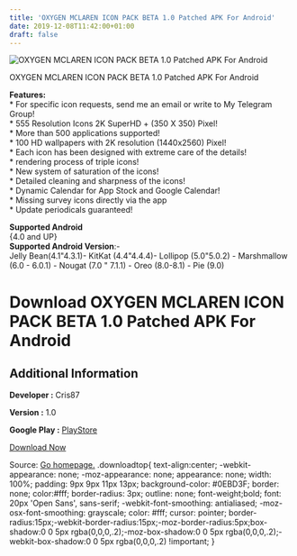 ```yaml
---
title: 'OXYGEN MCLAREN ICON PACK BETA 1.0 Patched APK For Android'
date: 2019-12-08T11:42:00+01:00
draft: false
---
```


![OXYGEN MCLAREN ICON PACK BETA 1.0 Patched APK For Android](https://i1.wp.com/apkhome.net/wp-content/uploads/2019/12/OXYGEN-MCLAREN-ICON-PACK-BETA-1.0-Patched.png "OXYGEN MCLAREN ICON PACK BETA 1.0 Patched APK For Android")

  

OXYGEN MCLAREN ICON PACK BETA 1.0 Patched APK For Android

**Features:**  
\* For specific icon requests, send me an email or write to My Telegram Group!  
\* 555 Resolution Icons 2K SuperHD + (350 X 350) Pixel!  
\* More than 500 applications supported!  
\* 100 HD wallpapers with 2K resolution (1440x2560) Pixel!  
\* Each icon has been designed with extreme care of the details!  
\* rendering process of triple icons!  
\* New system of saturation of the icons!  
\* Detailed cleaning and sharpness of the icons!  
\* Dynamic Calendar for App Stock and Google Calendar!  
\* Missing survey icons directly via the app  
\* Update periodicals guaranteed!

**Supported Android**  
{4.0 and UP}  
**Supported Android Version**:-  
Jelly Bean(4.1"4.3.1)- KitKat (4.4"4.4.4)- Lollipop (5.0"5.0.2) - Marshmallow (6.0 - 6.0.1) - Nougat (7.0 " 7.1.1) - Oreo (8.0-8.1) - Pie (9.0)

Download OXYGEN MCLAREN ICON PACK BETA 1.0 Patched APK For Android
==================================================================

Additional Information
----------------------

**Developer :** Cris87

**Version :** 1.0

**Google Play :** [PlayStore](https://play.google.com/store/apps/details?id=com.cris87.oxygen_mclaren)

  

[Download Now](https://store4app.co/post/oxygen-mclaren-icon-pack-beta-1-0-patched-apk-for-android_1575800598)

  
Source: [Go homepage.](https://store4app.co/post/oxygen-mclaren-icon-pack-beta-1-0-patched-apk-for-android_1575800598) .downloadtop{ text-align:center; -webkit-appearance: none; -moz-appearance: none; appearance: none; width: 100%; padding: 9px 9px 11px 13px; background-color: #0EBD3F; border: none; color:#fff; border-radius: 3px; outline: none; font-weight;bold; font: 20px 'Open Sans', sans-serif; -webkit-font-smoothing: antialiased; -moz-osx-font-smoothing: grayscale; color: #fff; cursor: pointer; border-radius:15px;-webkit-border-radius:15px;-moz-border-radius:5px;box-shadow:0 0 5px rgba(0,0,0,.2);-moz-box-shadow:0 0 5px rgba(0,0,0,.2);-webkit-box-shadow:0 0 5px rgba(0,0,0,.2) !important; }